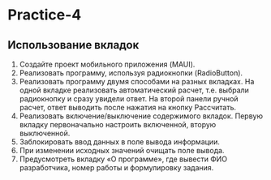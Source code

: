 # Practice-4
## Использование вкладок
1. Создайте проект мобильного приложения (MAUI).
2. Реализовать программу, используя радиокнопки (RadioButton).
3. Реализовать программу двумя способами на разных вкладках. На одной вкладкереализовать автоматический расчет, т.е. выбрали радиокнопку и сразу увидели ответ. На второй панели ручной расчет, ответ выводить после нажатия на кнопку Рассчитать. 
4. Реализовать включение/выключение содержимого вкладок. Первую вкладкупервоначально настроить включенной, вторую выключенной.
5. Заблокировать ввод данных в поле вывода информации.
6. При изменении исходных значений очищать поле вывода.
7. Предусмотреть вкладку «О программе», где вывести ФИО разработчика, номер работы и формулировку задания.
